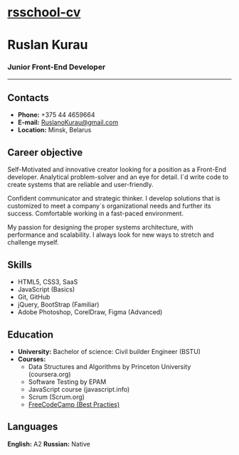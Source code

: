 # **[rsschool-cv](https://RaselBusel.github.io/rsschool-cv/)**

# **Ruslan Kurau**

### Junior Front-End Developer

---

## **Contacts**

- **Phone:** +375 44 4659664
- **E-mail:** RuslanoKurau@gmail.com
- **Location:** Minsk, Belarus

## **Career objective**

Self-Motivated and innovative creator looking for a position as a Front-End developer.
Analytical problem-solver and an eye for detail. I`d write code to create systems that are reliable and user-friendly.

Confident communicator and strategic thinker.
I develop solutions that is customized to meet a company`s organizational needs and further its success.
Comfortable working in a fast-paced environment.

My passion for designing the proper systems architecture, with performance and scalability.
I always look for new ways to stretch and challenge myself.

## **Skills**

- HTML5, CSS3, SaaS
- JavaScript (Basics)
- Git, GitHub
- jQuery, BootStrap (Familiar)
- Adobe Photoshop, CorelDraw, Figma (Advanced)

## **Education**

- **University:** Bachelor of science: Civil builder Engineer (BSTU)
- **Courses:**
  - Data Structures and Algorithms by Princeton University (coursera.org)
  - Software Testing by EPAM
  - JavaScript course (javascript.info)
  - Scrum (Scrum.org)
  - [FreeCodeCamp (Best Practies)](https://www.freecodecamp.org)

## **Languages**

**English:** A2
**Russian:** Native
